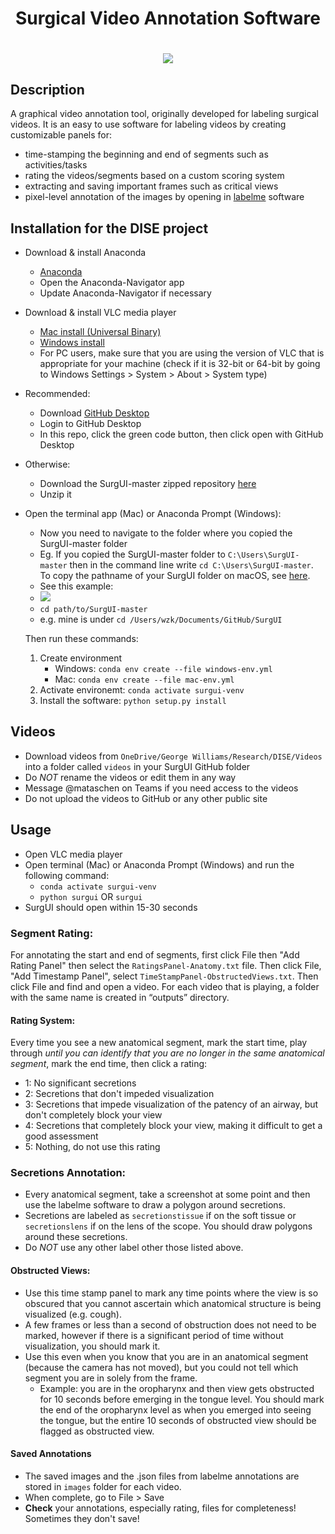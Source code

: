 <h1 align="center">
Surgical Video Annotation Software
</h1> 

<h1 align="center">
  <img src="surgui.png">
</h1>

## Description

A graphical video annotation tool, originally developed for labeling surgical videos. It is an easy to use software for labeling videos by creating customizable panels for:

- time-stamping the beginning and end of segments such as activities/tasks
- rating the videos/segments based on a custom scoring system
- extracting and saving important frames such as critical views
- pixel-level annotation of the images by opening in [labelme](https://github.com/wkentaro/labelme/) software

## Installation for the DISE project
- Download \& install Anaconda
  - [Anaconda](https://www.anaconda.com/download/success)
  - Open the Anaconda-Navigator app
  - Update Anaconda-Navigator if necessary
- Download \& install VLC media player
  - [Mac install (Universal Binary)](https://get.videolan.org/vlc/3.0.21/macosx/vlc-3.0.21-universal.dmg) 
  - [Windows install](https://apps.microsoft.com/detail/xpdm1zw6815mqm?ocid=webpdpshare)
  - For PC users, make sure that you are using the version of VLC that is appropriate for your machine (check if it is 32-bit or 64-bit by going to Windows Settings > System > About > System type)

- Recommended:
  - Download [GitHub Desktop](https://desktop.github.com/download/)
  - Login to GitHub Desktop
  - In this repo, click the green code button, then click open with GitHub Desktop
- Otherwise:
  - Download the SurgUI-master zipped repository [here](https://github.com/wzkariampuzha/SurgUI/archive/refs/heads/master.zip) 
  - Unzip it

 - Open the terminal app (Mac) or Anaconda Prompt (Windows):
    - Now you need to navigate to the folder where you copied the SurgUI-master folder 
    - Eg. If you copied the SurgUI-master folder	 to `C:\Users\SurgUI-master` then in the command line write `cd C:\Users\SurgUI-master`. To copy the pathname of your SurgUI folder on macOS, see [here](https://support.apple.com/en-gb/guide/mac-help/mchlp1774/mac#:~:text=Show%20the%20path%20to%20a,show%20the%20path%20bar%20momentarily.).  
    - See this example: 
    - <img src="change-working-directory-example.png">
    - `cd path/to/SurgUI-master`
   - e.g. mine is under `cd /Users/wzk/Documents/GitHub/SurgUI`
    
    Then run these commands:
      1. Create environment
         - Windows: `conda env create --file windows-env.yml`
         - Mac: `conda env create --file mac-env.yml` 
      2. Activate environemt: `conda activate surgui-venv`
      3. Install the software: `python setup.py install`

## Videos
- Download videos from `OneDrive/George Williams/Research/DISE/Videos` into a folder called `videos` in your SurgUI GitHub folder
- Do *NOT* rename the videos or edit them in any way
- Message @mataschen on Teams if you need access to the videos
- Do not upload the videos to GitHub or any other public site

## Usage
- Open VLC media player
- Open terminal (Mac) or Anaconda Prompt (Windows) and run the following command:  
  - `conda activate surgui-venv`
  - `python surgui` OR `surgui`
- SurgUI should open within 15-30 seconds

### Segment Rating:
For annotating the start and end of segments, first click File then "Add Rating Panel" then select the `RatingsPanel-Anatomy.txt` file. Then click File, "Add Timestamp Panel", select `TimeStampPanel-ObstructedViews.txt`. Then click File and find and open a video. For each video that is playing, a folder with the same name is created in “outputs” directory.

#### Rating System: 
Every time you see a new anatomical segment, mark the start time, play through *until you can identify that you are no longer in the same anatomical segment*, mark the end time, then click a rating:
- 1: No significant secretions 
- 2: Secretions that don't impeded visualization 
- 3: Secretions that impede visualization of the patency of an airway, but don't completely block your view
- 4: Secretions that completely block your view, making it difficult to get a good assessment
- 5: Nothing, do not use this rating

### Secretions Annotation:
- Every anatomical segment, take a screenshot at some point and then use the labelme software to draw a polygon around secretions. 
- Secretions are labeled as `secretionstissue` if on the soft tissue or `secretionslens` if on the lens of the scope. You should draw polygons around these secretions.
- Do *NOT* use any other label other those listed above.

#### Obstructed Views:
- Use this time stamp panel to mark any time points where the view is so obscured that you cannot ascertain which anatomical structure is being visualized (e.g. cough).
- A few frames or less than a second of obstruction does not need to be marked, however if there is a significant period of time without visualization, you should mark it.
- Use this even when you know that you are in an anatomical segment (because the camera has not moved), but you could not tell which segment you are in solely from the frame.
  - Example: you are in the oropharynx and then view gets obstructed for 10 seconds before emerging in the tongue level. You should mark the end of the oropharynx level as when you emerged into seeing the tongue, but the entire 10 seconds of obstructed view should be flagged as obstructed view.

#### Saved Annotations
- The saved images and the .json files from labelme annotations are stored in `images` folder for each video.
- When complete, go to File > Save
- **Check** your annotations, especially rating, files for completeness! Sometimes they don't save!
